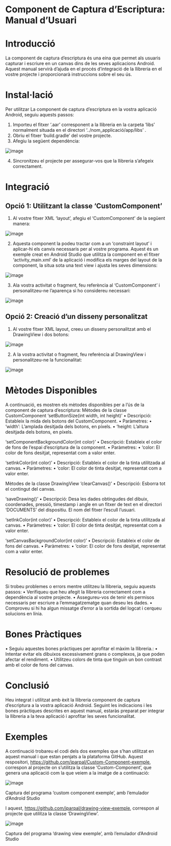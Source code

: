 
# Component de Captura d’Escriptura: Manual d’Usuari
# Introducció
La component de captura d’escriptura és una eina que permet als usuaris capturar i escriure en un canvas dins de les seves aplicacions Android. Aquest manual servirà d’ajuda en el procés d’integració de la llibreria en el vostre projecte i proporcionarà instruccions sobre el seu ús.

# Instal·lació
Per utilitzar La component de captura d’escriptura en la vostra aplicació Android, seguiu aquests passos:
1.	Importeu el fitxer ‘.aar’ corresponent a la llibreria en la carpeta ‘libs’ normalment situada en el directori ‘../nom_applicació/app/libs’ .
2.	Obriu el fitxer ‘build.gradle’ del vostre projecte.
3.	Afegiu la següent dependència:

![image](https://github.com/jparpal/CustomComponent/assets/64012369/1ffa765b-9504-49a8-9e21-61b96ff5fd13)

4.	Sincronitzeu el projecte per assegurar-vos que la llibreria s’afegeix correctament.

# Integració
## Opció 1: Utilitzant la classe ‘CustomComponent’
1.	Al vostre fitxer XML ‘layout’, afegiu el ‘CustomComponent’ de la següent manera:

 ![image](https://github.com/jparpal/CustomComponent/assets/64012369/5695c87f-9efd-4daf-baca-9e0bc7f30719)

2.	Aquesta component la podeu tractar com a un ‘constraint layout’ i aplicar-hi els canvis necessaris per al vostre programa.
Aquest és un exemple creat en Android Studio que utilitza la component en el fitxer ‘activity_main.xml’ de la aplicació i modifica els marges del layout de la component, la situa sota una text view i ajusta les seves dimensions:

 ![image](https://github.com/jparpal/CustomComponent/assets/64012369/b92399cd-add2-4318-8a25-43a97f05ec27)

3.	Ala vostra activitat o fragment, feu referència al ‘CustomComponent’ i personalitzeu-ne l’aparença si ho considereu necessari:

 ![image](https://github.com/jparpal/CustomComponent/assets/64012369/046f75e2-57d4-4980-bb72-a72e5688e8c3)

## Opció 2: Creació d’un disseny personalitzat
1.	Al vostre fitxer XML layout, creeu un disseny personalitzat amb el DrawingView i dos botons:

![image](https://github.com/jparpal/CustomComponent/assets/64012369/0c814457-a3e3-46af-9a69-718ce402af5a)

2.	A la vostra activitat o fragment, feu referència al DrawingView i personalitzeu-ne la funcionalitat:

 ![image](https://github.com/jparpal/CustomComponent/assets/64012369/5656d2e0-de0b-41e2-8487-f3df3c42ae74)

# Mètodes Disponibles
A continuació, es mostren els mètodes disponibles per a l’ús de la component de captura d’escriptura:
Mètodes de la classe CustomComponent
‘setButtonSize(int width, int height)’
•	Descripció: Estableix la mida dels botons del CustomComponent.
•	Paràmetres:
•	‘width’: L’amplada desitjada dels botons, en píxels.
•	‘height: L’altura desitjada dels botons, en píxels.

‘setComponentBackgroundColor(int color)’
•	Descripció: Estableix el color de fons de l’espai d’escriptura de la component.
•	Paràmetres:
•	‘color: El color de fons desitjat, representat com a valor enter.

‘setInkColor(int color)’
•	Descripció: Estableix el color de la tinta utilitzada al canvas.
•	Paràmetres:
•	‘color: El color de tinta desitjat, representat com a valor enter.

Mètodes de la classe DrawingView
‘clearCanvas()’
•	Descripció: Esborra tot el contingut del canvas.

‘saveDrawing()’
•	Descripció: Desa les dades obtingudes del dibuix, coordenades, pressió, timestamp i angle en un fitxer de text en el directori ‘DOCUMENTS’ del dispositiu. El nom del fitxer l’escull l’usuari.

‘setInkColor(int color)’
•	Descripció: Estableix el color de la tinta utilitzada al canvas.
•	Paràmetres:
•	‘color: El color de tinta desitjat, representat com a valor enter.

‘setCanvasBackgroundColor(int color)’
•	Descripció: Estableix el color de fons del canvas.
•	Paràmetres:
•	‘color: El color de fons desitjat, representat com a valor enter.

# Resolució de problemes
Si trobeu problemes o errors  mentre utilitzeu la llibreria, seguiu aquests passos:
•	Verifiqueu que heu afegit la llibreria correctament com a dependència al vostre projecte.
•	Assegureu-vos de tenir els permisos necessaris per escriure a l’emmagatzematge quan deseu les dades.
•	Comproveu si hi ha algun missatge d’error a la sortida del logcat i cerqueu solucions en línia.

# Bones Pràctiques
•	Seguiu aquestes bones pràctiques per aprofitar el màxim la llibreria.:
•	Intentar evitar els dibuixos excessivament grans o complexos, ja que poden afectar el rendiment.
•	Utilitzeu colors de tinta que tinguin un bon contrast amb el color de fons del canvas.

# Conclusió
Heu integrat i utilitzat amb èxit la llibreria component de captura d’escriptura a la vostra aplicació Android. Seguint les indicacions  i les bones pràctiques descrites en aquest manual, estaràs preparat per integrar la llibreria a la teva aplicació i aprofitar les seves funcionalitat.

# Exemples
A continuació trobareu el codi dels dos exemples que s’han utilitzat en aquest manual i que estan penjats a la plataforma GitHub.
Aquest respositori, https://github.com/jparpal/Custom-Component-exemple, correspon al projecte on s’utilitza la classe ‘Custom-Component’, que genera una aplicació com la que veiem a la imatge de a continuació:

 ![image](https://github.com/jparpal/CustomComponent/assets/64012369/6fd8aafc-71fe-45a1-930a-68675126eb86)

Captura del programa ‘custom component exemple’, amb l’emulador d’Android Studio

I aquest, https://github.com/jparpal/drawing-view-exemple, correspon al projecte que utilitza la classe ‘DrawingView’.

![image](https://github.com/jparpal/CustomComponent/assets/64012369/07b0584c-15fb-4924-a462-902f1e94f74f)
 
Captura del programa ‘drawing view exemple’, amb l’emulador d’Android Studio

